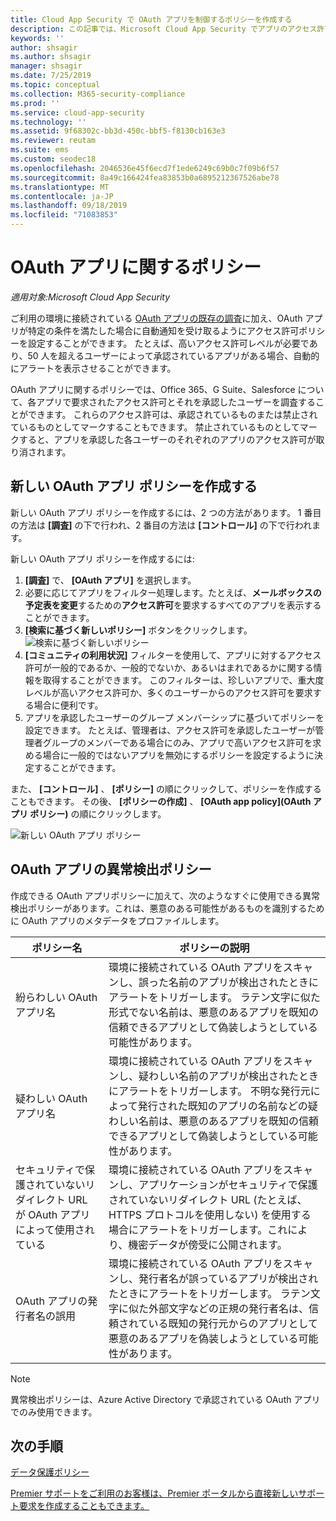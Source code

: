 ```yaml
---
title: Cloud App Security で OAuth アプリを制御するポリシーを作成する
description: この記事では、Microsoft Cloud App Security でアプリのアクセス許可ポリシーを作成し、操作するための手順について説明します。
keywords: ''
author: shsagir
ms.author: shsagir
manager: shsagir
ms.date: 7/25/2019
ms.topic: conceptual
ms.collection: M365-security-compliance
ms.prod: ''
ms.service: cloud-app-security
ms.technology: ''
ms.assetid: 9f68302c-bb3d-450c-bbf5-f8130cb163e3
ms.reviewer: reutam
ms.suite: ems
ms.custom: seodec18
ms.openlocfilehash: 2046536e45f6ecd7f1ede6249c69b0c7f09b6f57
ms.sourcegitcommit: 8a49c166424fea83853b0a6895212367526abe78
ms.translationtype: MT
ms.contentlocale: ja-JP
ms.lasthandoff: 09/18/2019
ms.locfileid: "71083853"
---
```

# <a name="oauth-app-policies"></a>OAuth アプリに関するポリシー

*適用対象:Microsoft Cloud App Security*

ご利用の環境に接続されている [OAuth アプリの既存の調査](manage-app-permissions.md)に加え、OAuth アプリが特定の条件を満たした場合に自動通知を受け取るようにアクセス許可ポリシーを設定することができます。 たとえば、高いアクセス許可レベルが必要であり、50 人を超えるユーザーによって承認されているアプリがある場合、自動的にアラートを表示させることができます。 

OAuth アプリに関するポリシーでは、Office 365、G Suite、Salesforce について、各アプリで要求されたアクセス許可とそれを承認したユーザーを調査することができます。 これらのアクセス許可は、承認されているものまたは禁止されているものとしてマークすることもできます。 禁止されているものとしてマークすると、アプリを承認した各ユーザーのそれぞれのアプリのアクセス許可が取り消されます。 

## <a name="create-a-new-oauth-app-policy"></a>新しい OAuth アプリ ポリシーを作成する

新しい OAuth アプリ ポリシーを作成するには、2 つの方法があります。 1 番目の方法は **[調査]** の下で行われ、2 番目の方法は **[コントロール]** の下で行われます。 

新しい OAuth アプリ ポリシーを作成するには:

1. **[調査]** で、 **[OAuth アプリ]** を選択します。
2. 必要に応じてアプリをフィルター処理します。たとえば、**メールボックスの予定表を変更**するための**アクセス許可**を要求するすべてのアプリを表示することができます。
3. **[検索に基づく新しいポリシー]** ボタンをクリックします。 
    ![検索に基づく新しいポリシー](./media/app-permissions-filter.png)
4. **[コミュニティの利用状況]** フィルターを使用して、アプリに対するアクセス許可が一般的であるか、一般的でないか、あるいはまれであるかに関する情報を取得することができます。 このフィルターは、珍しいアプリで、重大度レベルが高いアクセス許可か、多くのユーザーからのアクセス許可を要求する場合に便利です。 
5. アプリを承認したユーザーのグループ メンバーシップに基づいてポリシーを設定できます。 たとえば、管理者は、アクセス許可を承認したユーザーが管理者グループのメンバーである場合にのみ、アプリで高いアクセス許可を求める場合に一般的ではないアプリを無効にするポリシーを設定するように決定することができます。

また、 **[コントロール]** 、 **[ポリシー]** の順にクリックして、ポリシーを作成することもできます。 その後、 **[ポリシーの作成]** 、 **[OAuth app policy]\(OAuth アプリ ポリシー\)** の順にクリックします。

   ![新しい OAuth アプリ ポリシー](./media/app-permissions-policy.png)

## <a name="oauth-app-anomaly-detection-policies"></a>OAuth アプリの異常検出ポリシー

作成できる OAuth アプリポリシーに加えて、次のようなすぐに使用できる異常検出ポリシーがあります。これは、悪意のある可能性があるものを識別するために OAuth アプリのメタデータをプロファイルします。

| ポリシー名 | ポリシーの説明 |
| --- | --- |
| 紛らわしい OAuth アプリ名 | 環境に接続されている OAuth アプリをスキャンし、誤った名前のアプリが検出されたときにアラートをトリガーします。 ラテン文字に似た形式でない名前は、悪意のあるアプリを既知の信頼できるアプリとして偽装しようとしている可能性があります。 |
| 疑わしい OAuth アプリ名 | 環境に接続されている OAuth アプリをスキャンし、疑わしい名前のアプリが検出されたときにアラートをトリガーします。 不明な発行元によって発行された既知のアプリの名前などの疑わしい名前は、悪意のあるアプリを既知の信頼できるアプリとして偽装しようとしている可能性があります。 |
| セキュリティで保護されていないリダイレクト URL が OAuth アプリによって使用されている | 環境に接続されている OAuth アプリをスキャンし、アプリケーションがセキュリティで保護されていないリダイレクト URL (たとえば、HTTPS プロトコルを使用しない) を使用する場合にアラートをトリガーします。これにより、機密データが傍受に公開されます。 |
| OAuth アプリの発行者名の誤用 | 環境に接続されている OAuth アプリをスキャンし、発行者名が誤っているアプリが検出されたときにアラートをトリガーします。 ラテン文字に似た外部文字などの正規の発行者名は、信頼されている既知の発行元からのアプリとして悪意のあるアプリを偽装しようとしている可能性があります。 |

> [!NOTE]
> 異常検出ポリシーは、Azure Active Directory で承認されている OAuth アプリでのみ使用できます。

  ## <a name="next-steps"></a>次の手順 
  [データ保護ポリシー](data-protection-policies.md)

[Premier サポートをご利用のお客様は、Premier ポータルから直接新しいサポート要求を作成することもできます。](https://premier.microsoft.com/)